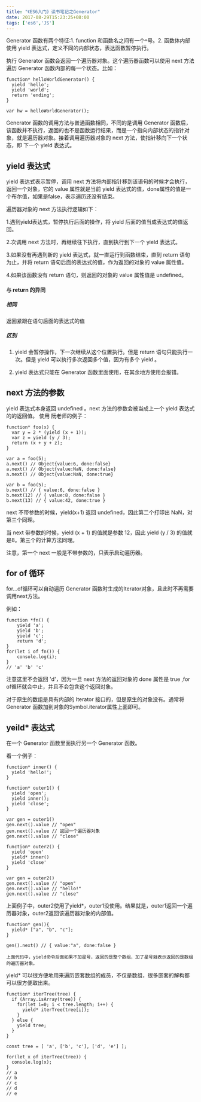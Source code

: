 ```yaml
---
title: "《ES6入门》读书笔记之Generator"
date: 2017-08-29T15:23:25+08:00
tags: ['es6','JS']
---
```

Generator 函数有两个特征:1. function 和函数名之间有一个`*`号。2. 函数体内部使用 yield 表达式，定义不同的内部状态，表达函数暂停执行。

<!-- more -->

执行 Generator 函数会返回一个遍历器对象。这个遍历器函数可以使用 next 方法遍历 Generator 函数内部的每一个状态。比如：
```
function* helloWorldGenerator() {
  yield 'hello';
  yield 'world';
  return 'ending';
}

var hw = helloWorldGenerator();
```
Generator 函数的调用方法与普通函数相同，不同的是调用 Generator 函数后，该函数并不执行，返回的也不是函数运行结果，而是一个指向内部状态的指针对象，就是遍历器对象。接着调用遍历器对象的 next 方法，使指针移向下一个状态，即 下一个 yield 表达式。

## yield 表达式

yield 表达式表示暂停，调用 next 方法将内部指针移到该语句的时候才会执行，返回一个对象，它的 value 属性就是当前 yield 表达式的值，done属性的值是一个布尔值，如果是false，表示遍历还没有结束。

遍历器对象的 next 方法执行逻辑如下：

1.遇到yield表达式，暂停执行后面的操作，将 yield 后面的值当成表达式的值返回。

2.次调用 next 方法时，再继续往下执行，直到执行到下一个 yield 表达式。

3.如果没有再遇到新的 yield 表达式，就一直运行到函数结束，直到 return 语句为止，并将 return 语句后面的表达式的值，作为返回的对象的 value 属性值。

4.如果该函数没有 return 语句，则返回的对象的 value 属性值是 undefined。

#### 与 return 的异同

##### 相同

返回紧跟在语句后面的表达式的值

##### 区别

1. yield 会暂停操作，下一次继续从这个位置执行。但是 return 语句只能执行一次。但是 yield 可以执行多次返回多个值，因为有多个 yield 。

2. yield 表达式只能在 Generator 函数里面使用，在其余地方使用会报错。

## next 方法的参数

yield 表达式本身返回 undefined 。next 方法的参数会被当成上一个 yield 表达式的的返回值。
使用 阮老师的例子：
```
function* foo(x) {
  var y = 2 * (yield (x + 1));
  var z = yield (y / 3);
  return (x + y + z);
}

var a = foo(5);
a.next() // Object{value:6, done:false}
a.next() // Object{value:NaN, done:false}
a.next() // Object{value:NaN, done:true}

var b = foo(5);
b.next() // { value:6, done:false }
b.next(12) // { value:8, done:false }
b.next(13) // { value:42, done:true }

```
next 不带参数的时候，yield(x+1) 返回 undefined，因此第二个打印出 NaN，对第三个同理。

当 next 带参数的时候，yield (x + 1) 的值就是参数 12，因此 yield (y / 3) 的值就是8。第三个的计算方法同理。

注意，第一个 next 一般是不带参数的，只表示启动遍历器。

## for of 循环

for...of循环可以自动遍历 Generator 函数时生成的Iterator对象，且此时不再需要调用next方法。

例如：
```
function *fn() {
	yield 'a';
	yield 'b';
	yield 'c';
	return 'd';
}
for(let i of fn()) {
	console.log(i);
}
// 'a' 'b' 'c'
```
注意这里不会返回 'd'，因为一旦 next 方法的返回对象的 done 属性是 true ,for of循环就会中止，并且不会包含这个返回对象。

对于原生的数组是具有内部的 Iterator 接口的，但是原生的对象没有。通常将 Generator 函数加到对象的Symbol.iterator属性上面即可。

## yeild* 表达式

在一个 Generator 函数里面执行另一个 Generator 函数。

看一个例子：
```
function* inner() {
  yield 'hello!';
}

function* outer1() {
  yield 'open';
  yield inner();
  yield 'close';
}

var gen = outer1()
gen.next().value // "open"
gen.next().value // 返回一个遍历器对象
gen.next().value // "close"

function* outer2() {
  yield 'open'
  yield* inner()
  yield 'close'
}

var gen = outer2()
gen.next().value // "open"
gen.next().value // "hello!"
gen.next().value // "close"
```
上面例子中，outer2使用了yield*，outer1没使用。结果就是，outer1返回一个遍历器对象，outer2返回该遍历器对象的内部值。

```
function* gen(){
  yield* ["a", "b", "c"];
}

gen().next() // { value:"a", done:false }

上面代码中，yield命令后面如果不加星号，返回的是整个数组，加了星号就表示返回的是数组的遍历器对象。
```
yield* 可以很方便地用来遍历嵌套数组的成员，不仅是数组，很多嵌套的解构都可以很方便取出来。
```
function* iterTree(tree) {
  if (Array.isArray(tree)) {
    for(let i=0; i < tree.length; i++) {
      yield* iterTree(tree[i]);
    }
  } else {
    yield tree;
  }
}

const tree = [ 'a', ['b', 'c'], ['d', 'e'] ];

for(let x of iterTree(tree)) {
  console.log(x);
}
// a
// b
// c
// d
// e

```
